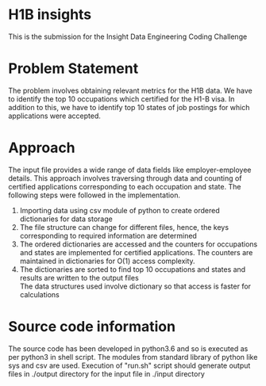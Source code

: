 # H1B insights
This is the submission for the Insight Data Engineering Coding Challenge
# Problem Statement
The problem involves obtaining relevant metrics for the H1B data. We have to identify the top 10 occupations which certified for the H1-B visa. In addition to this, we have to identify top 10 states of job postings for which applications were accepted.
# Approach
The input file provides a wide range of data fields like employer-employee details. 
This approach involves traversing through data and counting of certified applications corresponding to each occupation and state. The following steps were followed in the implementation.
1. Importing data using csv module of python to create ordered dictionaries for data storage
2. The file structure can change for different files, hence, the keys corresponding to required information are determined
3. The ordered dictionaries are accessed and the counters for occupations and states are implemented for certified applications. The counters are maintained in dictionaries for O(1) access complexity.
4. The dictionaries are sorted to find top 10 occupations and states and results are written to the output files    
The data structures used involve dictionary so that access is faster for calculations
# Source code information  
The source code has been developed in python3.6 and so is executed as per python3 in shell script. The modules from standard library of python like sys and csv are used. Execution of "run.sh" script should generate output files in ./output directory for the input file in ./input directory
